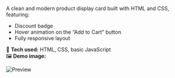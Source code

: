A clean and modern product display card built with HTML and CSS, featuring:
- Discount badge
- Hover animation on the “Add to Cart” button
- Fully responsive layout

🔧 **Tech used:** HTML, CSS, basic JavaScript  
🖼️ **Demo image:**

![Preview](C:\Users\HP\OneDrive\Bilder\Screenshots\product-card-project.png)
